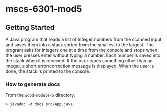 # mscs-6301-mod5

## Getting Started

A Java program that reads a list of Integer numbers from the scanned input 
and saves them into a stack sorted from the smallest to the largest. 
The program asks for integers one at a time from the console and
stops when the user presses enter without typing a number.
Each number is saved into the stack when it is received. 
If the user types something other than an integer, 
a short error/correction message is displayed.
When the user is done, the stack is printed to the console.

### How to generate docs

From the `wood-module-5` directory.

```
> javadoc -d docs src/App.java
```
